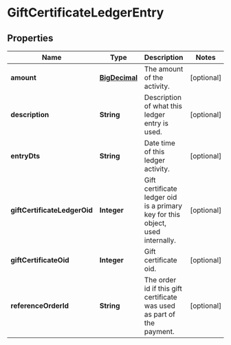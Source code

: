 
# GiftCertificateLedgerEntry

## Properties
Name | Type | Description | Notes
------------ | ------------- | ------------- | -------------
**amount** | [**BigDecimal**](BigDecimal.md) | The amount of the activity. |  [optional]
**description** | **String** | Description of what this ledger entry is used. |  [optional]
**entryDts** | **String** | Date time of this ledger activity. |  [optional]
**giftCertificateLedgerOid** | **Integer** | Gift certificate ledger oid is a primary key for this object, used internally. |  [optional]
**giftCertificateOid** | **Integer** | Gift certificate oid. |  [optional]
**referenceOrderId** | **String** | The order id if this gift certificate was used as part of the payment. |  [optional]



